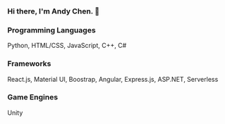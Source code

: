 ### Hi there, I'm Andy Chen. 👋

### Programming Languages
Python, HTML/CSS, JavaScript, C++, C#
### Frameworks
React.js, Material UI, Boostrap, Angular, Express.js, ASP.NET, Serverless
### Game Engines
Unity
<div>
<!--   <img src="https://github-readme-stats.vercel.app/api?username=ac8736&&show_icons=true&title_color=ffffff&icon_color=bb2acf&text_color=daf7dc&bg_color=151515" style="height:225px"/>
  <img src="https://github-readme-stats.vercel.app/api/top-langs/?username=ac8736" style="height:225px"/> -->
</div>
